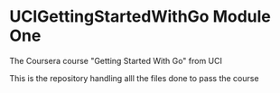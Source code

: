 # UCIGettingStartedWithGo Module One
The Coursera course "Getting Started With Go" from UCI


This is the repository handling alll the files done to pass the course
